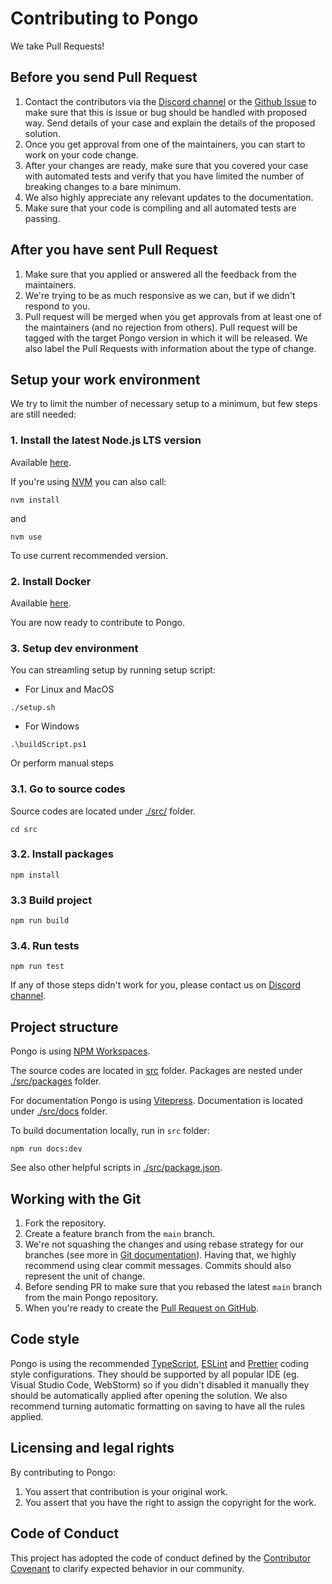 # Contributing to Pongo

We take Pull Requests!

## Before you send Pull Request

1. Contact the contributors via the [Discord channel](https://discord.gg/kHkSThjG) or the [Github Issue](https://github.com/event-driven-io/Pongo/issues/new) to make sure that this is issue or bug should be handled with proposed way. Send details of your case and explain the details of the proposed solution.
2. Once you get approval from one of the maintainers, you can start to work on your code change.
3. After your changes are ready, make sure that you covered your case with automated tests and verify that you have limited the number of breaking changes to a bare minimum.
4. We also highly appreciate any relevant updates to the documentation.
5. Make sure that your code is compiling and all automated tests are passing.

## After you have sent Pull Request

1. Make sure that you applied or answered all the feedback from the maintainers.
2. We're trying to be as much responsive as we can, but if we didn't respond to you.
3. Pull request will be merged when you get approvals from at least one of the maintainers (and no rejection from others). Pull request will be tagged with the target Pongo version in which it will be released. We also label the Pull Requests with information about the type of change.

## Setup your work environment

We try to limit the number of necessary setup to a minimum, but few steps are still needed:

### 1. Install the latest Node.js LTS version

Available [here](https://Node.js.org/en/download/).

If you're using [NVM](https://github.com/nvm-sh/nvm) you can also call:

```shell
nvm install
```

and

```shell
nvm use
```

To use current recommended version.

### 2. Install Docker

Available [here](https://docs.docker.com/engine/install/).

You are now ready to contribute to Pongo.

### 3. Setup dev environment

You can streamling setup by running setup script:

- For Linux and MacOS

```shell
./setup.sh
```

- For Windows

```shell
.\buildScript.ps1
```

Or perform manual steps

### 3.1. Go to source codes

Source codes are located under [./src/](./src/) folder.

```shell
cd src
```

### 3.2. Install packages

```shell
npm install
```

### 3.3 Build project

```shell
npm run build
```

### 3.4. Run tests

```shell
npm run test
```

If any of those steps didn't work for you, please contact us on [Discord channel](https://discord.gg/kHkSThjG).

## Project structure

Pongo is using [NPM Workspaces](https://docs.npmjs.com/cli/v10/using-npm/workspaces).

The source codes are located in [src](./src/) folder. Packages are nested under [./src/packages](./src/packages) folder.

For documentation Pongo is using [Vitepress](https://vitepress.dev). Documentation is located under [./src/docs](./src/docs/) folder.

To build documentation locally, run in `src` folder:

```shell
npm run docs:dev
```

See also other helpful scripts in [./src/package.json](./src/package.json).

## Working with the Git

1. Fork the repository.
2. Create a feature branch from the `main` branch.
3. We're not squashing the changes and using rebase strategy for our branches (see more in [Git documentation](https://git-scm.com/book/en/v2/Git-Branching-Rebasing)). Having that, we highly recommend using clear commit messages. Commits should also represent the unit of change.
4. Before sending PR to make sure that you rebased the latest `main` branch from the main Pongo repository.
5. When you're ready to create the [Pull Request on GitHub](https://github.com/event-driven-io/Pongo/compare).

## Code style

Pongo is using the recommended [TypeScript](./src/tsconfig.shared.json), [ESLint](./src/.eslintrc.json) and [Prettier](./src/.prettierrc.json) coding style configurations. They should be supported by all popular IDE (eg. Visual Studio Code, WebStorm) so if you didn't disabled it manually they should be automatically applied after opening the solution. We also recommend turning automatic formatting on saving to have all the rules applied.

## Licensing and legal rights

By contributing to Pongo:

1. You assert that contribution is your original work.
2. You assert that you have the right to assign the copyright for the work.

## Code of Conduct

This project has adopted the code of conduct defined by the [Contributor Covenant](http://contributor-covenant.org/) to clarify expected behavior in our community.
